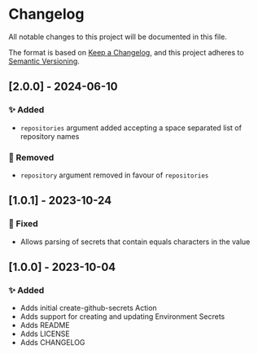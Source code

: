 # Changelog

All notable changes to this project will be documented in this file.

The format is based on [Keep a Changelog](https://keepachangelog.com/en/1.0.0/),
and this project adheres to [Semantic Versioning](https://semver.org/spec/v2.0.0.html).

## [2.0.0] - 2024-06-10

### :sparkles: Added 

 - `repositories` argument added accepting a space separated list of repository names

### :no_entry_sign: Removed

 - `repository` argument removed in favour of `repositories`

## [1.0.1] - 2023-10-24

### :wrench: Fixed

 - Allows parsing of secrets that contain equals characters in the value

## [1.0.0] - 2023-10-04

### :sparkles: Added 

 - Adds initial create-github-secrets Action
 - Adds support for creating and updating Environment Secrets
 - Adds README
 - Adds LICENSE
 - Adds CHANGELOG
